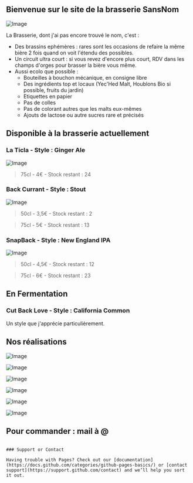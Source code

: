## Bienvenue sur le site de la brasserie SansNom

![Image](https://johangehin.github.io/localbrewery/img_brasserie_4)

La Brasserie, dont j'ai pas encore trouvé le nom, c'est :

* Des brassins ephémères : rares sont les occasions de refaire la même bière 2 fois quand on voit l'étendu des possibles.
* Un circuit ultra court : si vous revez d'encore plus court, RDV dans les champs d'orges pour brasser la bière vous même.
* Aussi ecolo que possible :
  * Bouteilles à bouchon mécanique, en consigne libre
  * Des ingrédients top et locaux (Yec'Hed Malt, Houblons Bio si possible, fruits du jardin)
  * Etiquettes en papier
  * Pas de colles
  * Pas de colorant autres que les malts eux-mêmes
  * Ajouts de lactose ou autre sucres rare et précisés

## Disponible à la brasserie actuellement

### La Ticla - Style : Ginger Ale
![Image](https://johangehin.github.io/localbrewery/Image_052.png)

> 75cl - 4€ - Stock restant : 24

### Back Currant - Style : Stout
![Image](https://johangehin.github.io/localbrewery/Image_050.png)


> 50cl - 3,5€ - Stock restant : 2

> 75cl - 5€ - Stock restant : 13

### SnapBack - Style : New England IPA
![Image](https://johangehin.github.io/localbrewery/Image_051.png)

> 50cl - 4,5€ - Stock restant : 12

> 75cl - 6€ - Stock restant : 23

## En Fermentation 


### Cut Back Love - Style : California Common
Un style que j'apprécie particulièrement.

## Nos réalisations

![Image](https://johangehin.github.io/localbrewery/img_brasserie_1)

![Image](https://johangehin.github.io/localbrewery/img_brasserie_2)

![Image](https://johangehin.github.io/localbrewery/img_brasserie-3)

![Image](https://johangehin.github.io/localbrewery/img_brasserie_4)

![Image](https://johangehin.github.io/localbrewery/img_brasserie_5)

![Image](https://johangehin.github.io/localbrewery/img_brasserie_6)

## Pour commander : mail à @

```

### Support or Contact

Having trouble with Pages? Check out our [documentation](https://docs.github.com/categories/github-pages-basics/) or [contact support](https://support.github.com/contact) and we’ll help you sort it out.
